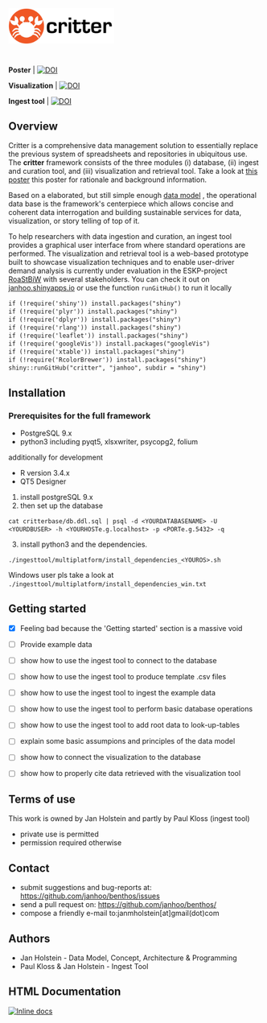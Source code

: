 
<img src="./shiny/www/crabbybanner.png" alt="Critter Logo" width=210/>

#

**Poster** | [![DOI](https://zenodo.org/badge/DOI/10.5281/zenodo.1146361.svg)](https://doi.org/10.5281/zenodo.1146361)

**Visualization** | [![DOI](https://zenodo.org/badge/DOI/10.5281/zenodo.1146542.svg)](https://doi.org/10.5281/zenodo.1146542)

**Ingest tool** | [![DOI](https://zenodo.org/badge/DOI/10.5281/zenodo.1146533.svg)](https://doi.org/10.5281/zenodo.1146533)

## Overview
Critter is a comprehensive data management solution to essentially replace the previous system of spreadsheets and repositories in ubiquitous use.
The **critter** framework consists of the three modules (i) database, (ii) ingest and curation tool, and (iii) visualization and retrieval tool. Take a look at [this poster](https://zenodo.org/record/1146361/files/critter_poster_arcticchange2017_holstein.pdf) this poster for rationale and background information.

Based on a elaborated, but still simple enough [data model](https://janhoo.github.io/critter/) , the operational data base is the framework's centerpiece which allows concise and coherent data interrogation and building sustainable services for data, visualization, or story telling of top of it.

To help researchers with data ingestion and curation, an ingest tool provides a graphical user interface from where standard operations are performed. The visualization and retrieval tool is a  web-based prototype built to showcase visualization techniques and to enable user-driver demand analysis is currently under evaluation in the ESKP-project [RoaStBiW](https://www.researchgate.net/project/RoaStBiW) with several stakeholders. You can check it out on [janhoo.shinyapps.io](https://janhoo.shinyapps.io/arcticcritter/) or use the function `runGitHub()` to run it locally



```
if (!require('shiny')) install.packages("shiny")
if (!require('plyr')) install.packages("shiny")
if (!require('dplyr')) install.packages("shiny")
if (!require('rlang')) install.packages("shiny")
if (!require('leaflet')) install.packages("shiny")
if (!require('googleVis')) install.packages("googleVis")
if (!require('xtable')) install.packages("shiny")
if (!require('RcolorBrewer')) install.packages("shiny")
shiny::runGitHub("critter", "janhoo", subdir = "shiny")
```



## Installation

### Prerequisites for the full framework
* PostgreSQL 9.x
* python3 including pyqt5, xlsxwriter, psycopg2, folium

additionally for development
* R version 3.4.x
* QT5 Designer

1. install postgreSQL 9.x
2. then set up the database
```
cat critterbase/db.ddl.sql | psql -d <YOURDATABASENAME> -U <YOURDBUSER> -h <YOURHOSTe.g.localhost> -p <PORTe.g.5432> -q
```
3. install python3 and the dependencies.
```
./ingesttool/multiplatform/install_dependencies_<YOUROS>.sh
```
Windows user pls take a look at `./ingesttool/multiplatform/install_dependencies_win.txt`



## Getting started

- [x] Feeling bad because the 'Getting started' section is a massive void
- [ ] Provide example data
- [ ] show how to use the ingest tool to connect to the database
- [ ] show how to use the ingest tool to produce template .csv files
- [ ] show how to use the ingest tool to ingest the example data
- [ ] show how to use the ingest tool to perform basic database operations
- [ ] show how to use the ingest tool to add root data to look-up-tables
- [ ] explain some basic assumpions and principles of the data model
- [ ] show how to connect the visualization to the database
- [ ] show how to properly cite data retrieved with the visualization tool


## Terms of use
This work is owned by Jan Holstein and partly by Paul Kloss (ingest tool)
* private use is permitted
* permission required otherwise

## Contact
* submit suggestions and bug-reports at: https://github.com/janhoo/benthos/issues
* send a pull request on: https://github.com/janhoo/benthos/
* compose a friendly e-mail to:janmholstein[at]gmail(dot)com

## Authors

* Jan Holstein - Data Model, Concept, Architecture & Programming
* Paul Kloss & Jan Holstein - Ingest Tool


## HTML Documentation

[![Inline docs](http://inch-ci.org/github/dwyl/hapi-auth-jwt2.svg?branch=master)](https://janhoo.github.io/critter/)
